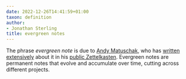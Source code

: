 ```yaml
---
date: 2022-12-26T14:41:59+01:00
taxon: definition
author:
- Jonathan Sterling
title: evergreen notes
---
```


The phrase *evergreen note* is due to [Andy Matuschak](https://andymatuschak.org), who has [written extensively](https://notes.andymatuschak.org/Evergreen_notes) about it in his [public Zettelkasten](https://notes.andymatuschak.org/About_these_notes). Evergreen notes are permanent notes that evolve and accumulate over time, cutting across different projects.
